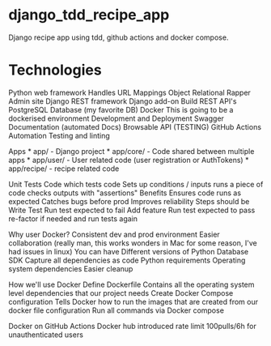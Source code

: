 # django_tdd_recipe_app
Django recipe app using tdd, github actions and docker compose.

# Technologies
Python web framework
Handles
    URL Mappings
    Object Relational Rapper
    Admin site
Django REST framework
    Django add-on
    Build REST API's
PostgreSQL
    Database (my favorite DB)
Docker
    This is going to be a dockerised environment
    Development and Deployment
Swagger
    Documentation (automated Docs)
    Browsable API (TESTING)
GitHub Actions
    Automation
        Testing and linting


Apps
    * app/ - Django project
    * app/core/ - Code shared between multiple apps
    * app/user/ - User related code (user registration or AuthTokens)
    * app/recipe/ - recipe related code

Unit Tests
    Code which tests code
        Sets up conditions / inputs
        runs a piece of code
        checks outputs with "assertions"
    Benefits
        Ensures code runs as expected
        Catches bugs before prod
        Improves reliability
    Steps should be
        Write Test
        Run test expected to fail
        Add feature
        Run test expected to pass
        re-factor if needed and run tests again


Why user Docker?
    Consistent dev and prod environment
    Easier collaboration (really man, this works wonders in Mac for some reason, I've had issues in linux)
    You can have Different versions of
        Python
        Database
        SDK
    Capture all dependencies as code
        Python requirements
        Operating system dependencies
    Easier cleanup

How we'll use Docker
    Define Dockerfile
        Contains all the operating system level dependencies that our project needs
    Create Docker Compose configuration
        Tells Docker how to run the images that are created from our docker file configuration
    Run all commands via Docker compose

Docker on GitHub Actions
    Docker hub introduced rate limit
        100pulls/6h for unauthenticated users